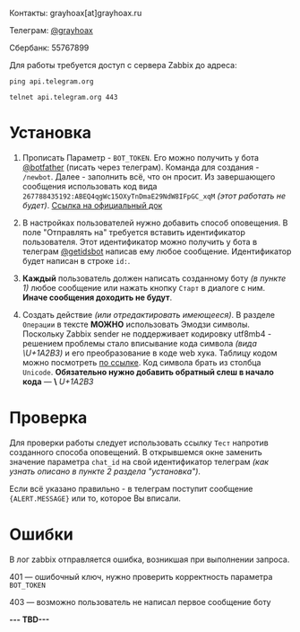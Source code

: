 Контакты: grayhoax[at]grayhoax.ru

Телеграм: [@grayhoax](https://t.me/grayhoax)

Сбербанк: 55767899

Для работы требуется доступ с сервера Zabbix до адреса:

`ping api.telegram.org`

`telnet api.telegram.org 443`

# Установка

1. Прописать Параметр - `BOT_TOKEN`. Его можно получить у бота [@botfather](https://t.me/botfather) (писать через телеграм). Команда для создания - `/newbot`. Далее - заполнить всё, что он просит. Из завершающего сообщения использовать код вида `267788435192:ABEQ4qgWc15OXyTnDmаE29NdW8IFpGC_xqM` *(этот работать не будет)*. [Ссылка на официальный док](https://core.telegram.org/bots#6-botfather)

2. В настройках пользователей нужно добавить способ оповещения. В поле "Отправлять на" требуется вставить идентификатор пользователя. Этот идентификатор можно получить у бота в телеграм [@getidsbot](https://t.me/getidsbot) написав ему любое сообщение. Идентификатор будет написан в строке `id:`.

3. **Каждый** пользователь должен написать созданному боту *(в пункте 1)* любое сообщение или нажать кнопку `Старт` в диалоге с ним. **Иначе сообщения доходить не будут**.

4. Создать действие *(или отредактировать имеющееся)*. В разделе `Операции` в тексте **МОЖНО** использовать Эмодзи символы. Поскольку Zabbix sender не поддерживает кодировку utf8mb4 - решением проблемы стало вписывание кода символа *(вида \U+1A2B3)* и его преобразование в коде web хука. Таблицу кодом можно посмотреть [по ссылке](https://apps.timwhitlock.info/emoji/tables/unicode). Код символа брать из столбца `Unicode`. **Обязательно нужно добавить обратный слеш в начало кода** — **\\** _U+1A2B3_

# Проверка
Для проверки работы следует использовать ссылку `Тест` напротив созданного способа оповещений. В открывшемся окне заменить значение параметра `chat_id` на свой идентификатор телеграм _(как узнать описано в пункте 2 раздела "установка")_.

Если всё указано правильно - в телеграм поступит сообщение `{ALERT.MESSAGE}` или то, которое Вы вписали.

# Ошибки
В лог zabbix отправляется ошибка, возникшая при выполнении запроса.


401 — ошибочный ключ, нужно проверить корректность параметра `BOT_TOKEN`

403 — возможно пользователь не написал первое сообщение боту

**--- TBD---**
